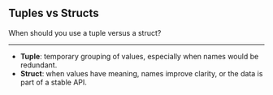 ## Tuples vs Structs

When should you use a tuple versus a struct?

---

* **Tuple**: temporary grouping of values, especially when names would be redundant.
* **Struct**: when values have meaning, names improve clarity, or the data is part of a stable API.

